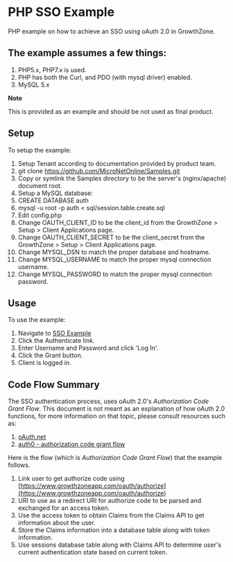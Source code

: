 # PHP SSO Example

PHP example on how to achieve an SSO using oAuth 2.0 in GrowthZone.

## The example assumes a few things:

1.  PHP5.x, PHP7.x is used.
1.  PHP has both the Curl, and PDO (with mysql driver) enabled.
1.  MySQL 5.x

**Note**

This is provided as an example and should be not used as final product.

## Setup

To setup the example:

1.  Setup Tenant according to documentation provided by product team.
1.  git clone https://github.com/MicroNetOnline/Samples.git
1.  Copy or symlink the Samples directory to be the server's (nginx/apache) document root.
1.  Setup a MySQL database:
  1.  CREATE DATABASE auth
  1.  mysql -u root -p auth < sql/session.table.create.sql
1.  Edit config.php 
  1.  Change OAUTH_CLIENT_ID to be the client_id from the GrowthZone > Setup > Client Applications page.
  1.  Change OAUTH_CLIENT_SECRET to be the client_secret from the GrowthZone > Setup > Client Applications page.
  1.  Change MYSQL_DSN to match the proper database and hostname.
  1.  Change MYSQL_USERNAME to match the proper mysql connection username.
  1.  Change MYSQL_PASSWORD to match the proper mysql connection password.

## Usage

To use the example:

1.  Navigate to [SSO Example](http://<yourhost>/Samples/PHP/SSO)
1.  Click the Authenticate link.
1.  Enter Username and Password and click 'Log In'.
1.  Click the Grant button.
1.  Client is logged in.

## Code Flow Summary

The SSO authentication process, uses oAuth 2.0's *Authorization Code Grant Flow*.  This document is not meant as
an explanation of how oAuth 2.0 functions, for more information on that topic, please consult resources such as:

1. [oAuth.net](https://oauth.net/2/)
2. [auth0 - authorization code grant flow](https://auth0.com/docs/api-auth/tutorials/authorization-code-grant)

Here is the flow (which is *Authorization Code Grant Flow*) that the example follows.

1. Link user to get authorize code using [https://www.growthzoneapp.com/oauth/authorize](https://www.growthzoneapp.com/oauth/authorize)
1. URI to use as a redirect URI for authorize code to be parsed and exchanged for an access token.
1. Use the access token to obtain Claims from the Claims API to get information about the user.
1. Store the Claims information into a database table along with token information.
1. Use sessions database table along with Claims API to determine user's current authentication state based on current token.
